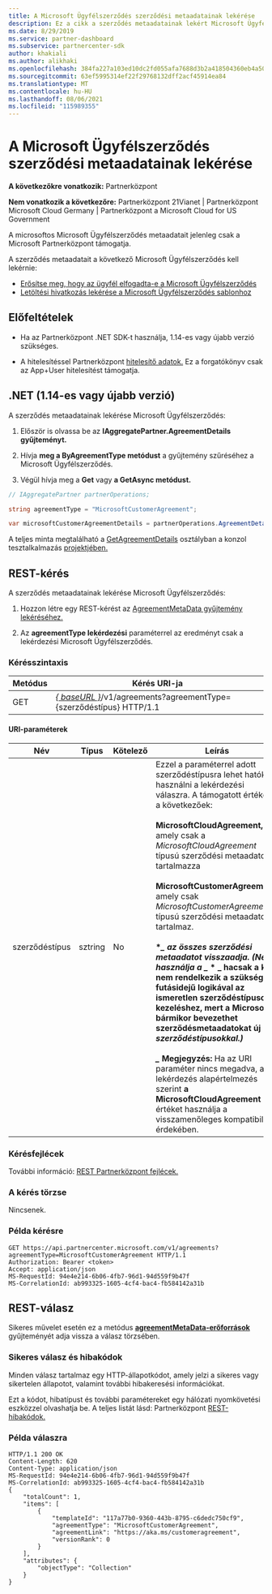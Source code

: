 ```yaml
---
title: A Microsoft Ügyfélszerződés szerződési metaadatainak lekérése
description: Ez a cikk a szerződés metaadatainak lekért Microsoft Ügyfélszerződés.
ms.date: 8/29/2019
ms.service: partner-dashboard
ms.subservice: partnercenter-sdk
author: khakiali
ms.author: alikhaki
ms.openlocfilehash: 384fa227a103ed10dc2fd055afa7688d3b2a418504360eb4a5025615cf2a4f67
ms.sourcegitcommit: 63ef5995314ef22f29768132dff2acf45914ea84
ms.translationtype: MT
ms.contentlocale: hu-HU
ms.lasthandoff: 08/06/2021
ms.locfileid: "115989355"
---
```

# <a name="get-agreement-metadata-for-the-microsoft-customer-agreement"></a>A Microsoft Ügyfélszerződés szerződési metaadatainak lekérése

**A következőkre vonatkozik:** Partnerközpont

**Nem vonatkozik a következőre:** Partnerközpont 21Vianet | Partnerközpont Microsoft Cloud Germany | Partnerközpont a Microsoft Cloud for US Government

A microsoftos Microsoft Ügyfélszerződés metaadatait jelenleg csak a Microsoft Partnerközpont támogatja.

A szerződés metaadatait a következő Microsoft Ügyfélszerződés kell lekérnie:

- [Erősítse meg, hogy az ügyfél elfogadta-e a Microsoft Ügyfélszerződés](./confirm-customer-consent-customer-agreement.md)
- [Letöltési hivatkozás lekérése a Microsoft Ügyfélszerződés sablonhoz](./download-customer-agreement-template.md)

## <a name="prerequisites"></a>Előfeltételek

- Ha az Partnerközpont .NET SDK-t használja, 1.14-es vagy újabb verzió szükséges.

- A hitelesítéssel Partnerközpont [hitelesítő adatok.](./partner-center-authentication.md) Ez a forgatókönyv csak az App+User hitelesítést támogatja.

## <a name="net-version-114-or-newer"></a>.NET (1.14-es vagy újabb verzió)

A szerződés metaadatainak lekérése Microsoft Ügyfélszerződés:

1. Először is olvassa be az **IAggregatePartner.AgreementDetails gyűjteményt.**

2. Hívja **meg a ByAgreementType metódust** a gyűjtemény szűréséhez a Microsoft Ügyfélszerződés.

3. Végül hívja meg a **Get** vagy **a GetAsync metódust.**

```csharp
// IAggregatePartner partnerOperations;

string agreementType = "MicrosoftCustomerAgreement";

var microsoftCustomerAgreementDetails = partnerOperations.AgreementDetails.ByAgreementType(agreementType).Get().Items.Single();
```

A teljes minta megtalálható a [GetAgreementDetails](https://github.com/PartnerCenterSamples/Partner-Center-SDK-Samples/blob/master/Source/Partner%20Center%20SDK%20Samples/Agreements/GetAgreementDetails.cs) osztályban a konzol tesztalkalmazás [projektjében.](https://github.com/PartnerCenterSamples/Partner-Center-SDK-Samples)

## <a name="rest-request"></a>REST-kérés

A szerződés metaadatainak lekérése Microsoft Ügyfélszerződés:

1. Hozzon létre egy REST-kérést az [AgreementMetaData gyűjtemény lekéréséhez.](./agreement-metadata-resources.md)

2. Az **agreementType lekérdezési** paraméterrel az eredményt csak a lekérdezési Microsoft Ügyfélszerződés.

### <a name="request-syntax"></a>Kérésszintaxis

| Metódus | Kérés URI-ja                                                         |
|--------|---------------------------------------------------------------------|
| GET    | [*\{ baseURL \}*](partner-center-rest-urls.md)/v1/agreements?agreementType={szerződéstípus} HTTP/1.1 |

#### <a name="uri-parameters"></a>URI-paraméterek

| Név                   | Típus     | Kötelező | Leírás                                                             |
|------------------------|----------|----------|-------------------------------------------------------------------------|
| szerződéstípus | sztring | No | Ezzel a paraméterrel adott szerződéstípusra lehet hatókört használni a lekérdezési válaszra. A támogatott értékek a következőek: <br/><br/>**MicrosoftCloudAgreement,** amely csak a *MicrosoftCloudAgreement* típusú szerződési metaadatokat tartalmazza<br/><br/>**MicrosoftCustomerAgreement,** amely csak *MicrosoftCustomerAgreement* típusú szerződési metaadatokat tartalmaz.<br/><br/>**\**_ az összes szerződési metaadatot visszaadja. (Ne használja a _* \* _ hacsak a kód nem rendelkezik a szükséges futásidejű logikával az ismeretlen szerződéstípusok kezeléshez, mert a Microsoft bármikor bevezethet szerződésmetaadatokat új *szerződéstípusokkal.) <br/> <br/> _* Megjegyzés:** Ha az URI paraméter nincs megadva, a lekérdezés alapértelmezés szerint **a MicrosoftCloudAgreement** értéket használja a visszamenőleges kompatibilitás érdekében.  |

### <a name="request-headers"></a>Kérésfejlécek

További információ: [REST Partnerközpont fejlécek.](headers.md)

### <a name="request-body"></a>A kérés törzse

Nincsenek.

### <a name="request-example"></a>Példa kérésre

```http
GET https://api.partnercenter.microsoft.com/v1/agreements?agreementType=MicrosoftCustomerAgreement HTTP/1.1
Authorization: Bearer <token>
Accept: application/json
MS-RequestId: 94e4e214-6b06-4fb7-96d1-94d559f9b47f
MS-CorrelationId: ab993325-1605-4cf4-bac4-fb584142a31b
```

## <a name="rest-response"></a>REST-válasz

Sikeres művelet esetén ez a metódus [ **agreementMetaData-erőforrások**](./agreement-metadata-resources.md) gyűjteményét adja vissza a válasz törzsében.

### <a name="response-success-and-error-codes"></a>Sikeres válasz és hibakódok

Minden válasz tartalmaz egy HTTP-állapotkódot, amely jelzi a sikeres vagy sikertelen állapotot, valamint további hibakeresési információkat.

Ezt a kódot, hibatípust és további paramétereket egy hálózati nyomkövetési eszközzel olvashatja be. A teljes listát lásd: Partnerközpont [REST-hibakódok.](error-codes.md)

### <a name="response-example"></a>Példa válaszra

```http
HTTP/1.1 200 OK
Content-Length: 620
Content-Type: application/json
MS-RequestId: 94e4e214-6b06-4fb7-96d1-94d559f9b47f
MS-CorrelationId: ab993325-1605-4cf4-bac4-fb584142a31b
{
    "totalCount": 1,
    "items": [
        {
            "templateId": "117a77b0-9360-443b-8795-c6dedc750cf9",
            "agreementType": "MicrosoftCustomerAgreement",
            "agreementLink": "https://aka.ms/customeragreement",
            "versionRank": 0
        }
    ],
    "attributes": {
        "objectType": "Collection"
    }
}
```
